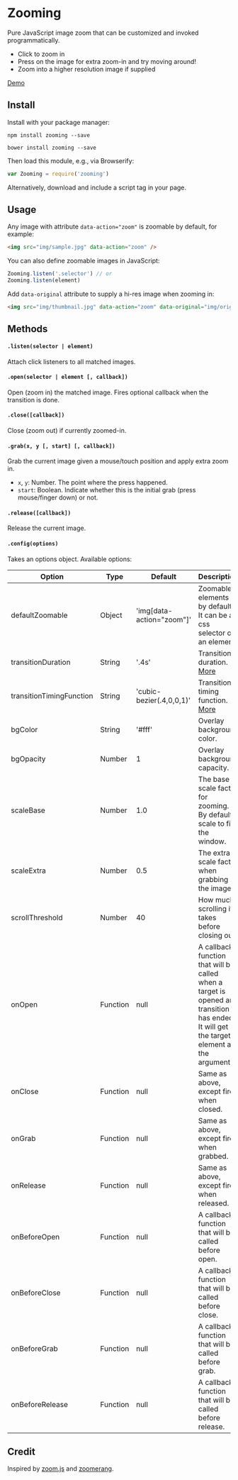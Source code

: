 # Zooming

Pure JavaScript image zoom that can be customized and invoked programmatically.

- Click to zoom in
- Press on the image for extra zoom-in and try moving around!
- Zoom into a higher resolution image if supplied

[Demo](http://desmonding.me/zooming/)

## Install

Install with your package manager:

`npm install zooming --save`

`bower install zooming --save`

Then load this module, e.g., via Browserify:

```javascript
var Zooming = require('zooming')
```

Alternatively, download and include a script tag in your page.

## Usage

Any image with attribute `data-action="zoom"` is zoomable by default, for example:

```html
<img src="img/sample.jpg" data-action="zoom" />
```

You can also define zoomable images in JavaScript:

```javascript
Zooming.listen('.selector') // or
Zooming.listen(element)
```

Add `data-original` attribute to supply a hi-res image when zooming in:

```html
<img src="img/thumbnail.jpg" data-action="zoom" data-original="img/original.jpg" />
```

## Methods

#### `.listen(selector | element)`

Attach click listeners to all matched images.

#### `.open(selector | element [, callback])`

Open (zoom in) the matched image. Fires optional callback when the transition is done.

#### `.close([callback])`

Close (zoom out) if currently zoomed-in.

#### `.grab(x, y [, start] [, callback])`

Grab the current image given a mouse/touch position and apply extra zoom in.

- `x`, `y`: Number. The point where the press happened.
- `start`: Boolean. Indicate whether this is the initial grab (press mouse/finger down) or not.

#### `.release([callback])`

Release the current image.

#### `.config(options)`

Takes an options object. Available options:

| Option                   | Type     | Default                   | Description |
| ---                      | ---      | ----                      | ---         |
| defaultZoomable          | Object   | 'img[data-action="zoom"]' | Zoomable elements by default. It can be a css selector or an element. |
| transitionDuration       | String   | '.4s'                     | Transition duration. [More](https://developer.mozilla.org/en-US/docs/Web/CSS/transition-duration) |
| transitionTimingFunction | String   | 'cubic-bezier(.4,0,0,1)'  | Transition timing function. [More](https://developer.mozilla.org/en-US/docs/Web/CSS/single-transition-timing-function) |
| bgColor                  | String   | '#fff'                    | Overlay background color. |
| bgOpacity                | Number   | 1                         | Overlay background capacity. |
| scaleBase                | Number   | 1.0                       | The base scale factor for zooming. By default scale to fit the window. |
| scaleExtra               | Number   | 0.5                       | The extra scale factor when grabbing the image. |
| scrollThreshold          | Number   | 40                        | How much scrolling it takes before closing out. |
| onOpen                   | Function | null                      | A callback function that will be called when a target is opened and transition has ended. It will get the target element as the argument. |
| onClose                  | Function | null                      | Same as above, except fired when closed. |
| onGrab                   | Function | null                      | Same as above, except fired when grabbed. |
| onRelease                | Function | null                      | Same as above, except fired when released. |
| onBeforeOpen             | Function | null                      | A callback function that will be called before open. |
| onBeforeClose            | Function | null                      | A callback function that will be called before close. |
| onBeforeGrab             | Function | null                      | A callback function that will be called before grab. |
| onBeforeRelease          | Function | null                      | A callback function that will be called before release. |

## Credit

Inspired by [zoom.js](https://github.com/fat/zoom.js) and [zoomerang](https://github.com/yyx990803/zoomerang).
